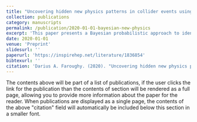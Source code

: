 ```yaml
---
title: "Uncovering hidden new physics patterns in collider events using Bayesian probabilistic models"
collection: publications
category: manuscripts
permalink: /publication/2020-01-01-bayesian-new-physics
excerpt: 'This paper presents a Bayesian probabilistic approach to identify hidden patterns indicative of new physics in collider event data.'
date: 2020-01-01
venue: 'Preprint'
slidesurl: ''
paperurl: 'https://inspirehep.net/literature/1836854'
bibtexurl: ''
citation: 'Darius A. Faroughy. (2020). "Uncovering hidden new physics patterns in collider events using Bayesian probabilistic models." Preprint.'
---
```


The contents above will be part of a list of publications, if the user clicks the link for the publication than the contents of section will be rendered as a full page, allowing you to provide more information about the paper for the reader. When publications are displayed as a single page, the contents of the above "citation" field will automatically be included below this section in a smaller font.
